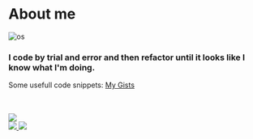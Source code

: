 <h1>About me</h1>

![os](https://svgshare.com/i/Zhy.svg)

<p>
  <h3>I code by trial and error and then refactor until it looks like I know what I'm doing.</h3>
  Some usefull code snippets: <a href="https://gists.github.com/B1TC0R3">My Gists</a>
</p>

<br>
<br>

<a href="https://github.com/B1TC0R3" style="halign:center">
  <img align="center" valign="center" src="https://github-readme-stats.vercel.app/api?username=b1tc0r3&show_icons=true&theme=great-gatsby" />
</a>

<br>

<a href="https://github.com/B1TC0R3">
  <img src="https://github-readme-streak-stats.herokuapp.com/?user=B1TC0R3&theme=great-gatsby&hide_border=true" />
</a>

<a href="https://github.com/B1TC0R3?tab=repositories">
  <img src="https://github-readme-stats.vercel.app/api/top-langs/?username=B1TC0R3&langs_count=6&theme=great-gatsby&layout=compact&hide_border=true" />
</a>

